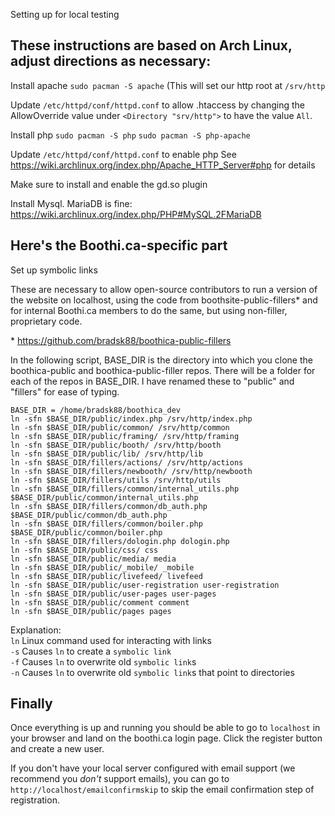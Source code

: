 Setting up for local testing 

These instructions are based on Arch Linux, adjust directions as necessary: 
---

Install apache 
``` sudo pacman -S apache ```
(This will set our http root at ``` /srv/http ```

Update ``` /etc/httpd/conf/httpd.conf ``` to allow .htaccess by changing the AllowOverride value under ``` <Directory "srv/http"> ``` to have the value ``` All ```.

Install php 
``` sudo pacman -S php ``` 
``` sudo pacman -S php-apache ```

Update ``` /etc/httpd/conf/httpd.conf ``` to enable php
See https://wiki.archlinux.org/index.php/Apache_HTTP_Server#php for details

Make sure to install and enable the gd.so plugin

Install Mysql.  MariaDB is fine: 
https://wiki.archlinux.org/index.php/PHP#MySQL.2FMariaDB 

Here's the Boothi.ca-specific part 
---

Set up symbolic links 

These are necessary to allow open-source contributors to run a version of the website on localhost, using the code from boothsite-public-fillers* and for internal Boothi.ca members to do the same, but using non-filler, proprietary code.

\* https://github.com/bradsk88/boothica-public-fillers

In the following script, BASE_DIR is the directory into which you clone the boothica-public and boothica-public-filler repos.  There will be a folder for each of the repos in BASE_DIR.  I have renamed these to "public" and "fillers" for ease of typing.

```
BASE_DIR = /home/bradsk88/boothica_dev 
ln -sfn $BASE_DIR/public/index.php /srv/http/index.php 
ln -sfn $BASE_DIR/public/common/ /srv/http/common 
ln -sfn $BASE_DIR/public/framing/ /srv/http/framing 
ln -sfn $BASE_DIR/public/booth/ /srv/http/booth
ln -sfn $BASE_DIR/public/lib/ /srv/http/lib 
ln -sfn $BASE_DIR/fillers/actions/ /srv/http/actions 
ln -sfn $BASE_DIR/fillers/newbooth/ /srv/http/newbooth 
ln -sfn $BASE_DIR/fillers/utils /srv/http/utils 
ln -sfn $BASE_DIR/fillers/common/internal_utils.php $BASE_DIR/public/common/internal_utils.php 
ln -sfn $BASE_DIR/fillers/common/db_auth.php $BASE_DIR/public/common/db_auth.php 
ln -sfn $BASE_DIR/fillers/common/boiler.php $BASE_DIR/public/common/boiler.php 
ln -sfn $BASE_DIR/fillers/dologin.php dologin.php
ln -sfn $BASE_DIR/public/css/ css
ln -sfn $BASE_DIR/public/media/ media
ln -sfn $BASE_DIR/public/_mobile/ _mobile
ln -sfn $BASE_DIR/public/livefeed/ livefeed
ln -sfn $BASE_DIR/public/user-registration user-registration
ln -sfn $BASE_DIR/public/user-pages user-pages
ln -sfn $BASE_DIR/public/comment comment
ln -sfn $BASE_DIR/public/pages pages
```

Explanation:  
``` ln ``` Linux command used for interacting with links  
``` -s ``` Causes ``` ln ``` to create a ``` symbolic link ```  
``` -f ``` Causes ``` ln ``` to overwrite old ``` symbolic link ```s  
``` -n ``` Causes ``` ln ``` to overwrite old ``` symbolic link ```s that point to directories  

Finally
---

Once everything is up and running you should be able to go to ``` localhost ``` in your browser and land on the boothi.ca login page.  Click the register button and create a new user.

If you don't have your local server configured with email support (we recommend you *don't* support emails), you can go to ``` http://localhost/emailconfirmskip ``` to skip the email confirmation step of registration.
